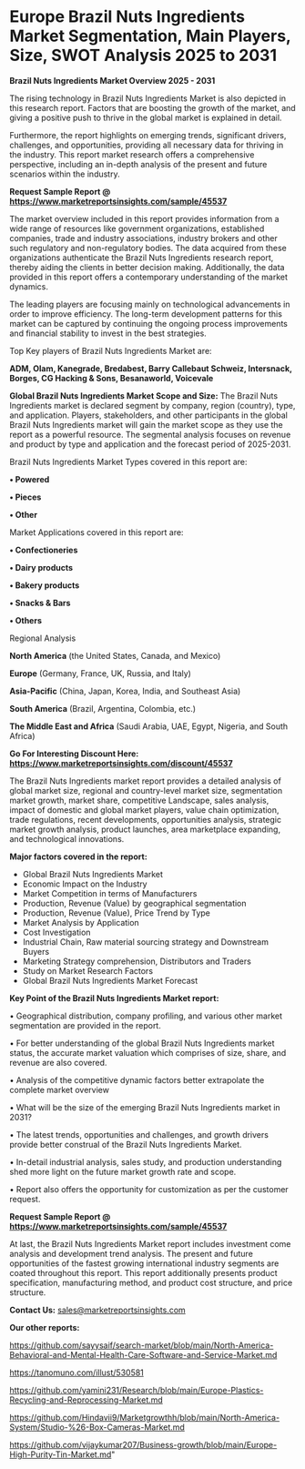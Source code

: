 # Europe Brazil Nuts Ingredients Market Segmentation, Main Players, Size, SWOT Analysis 2025 to 2031

<Strong> Brazil Nuts Ingredients Market Overview 2025 - 2031</strong>

The rising technology in Brazil Nuts Ingredients Market is also depicted in this research report. Factors that are boosting the growth of the market, and giving a positive push to thrive in the global market is explained in detail.

Furthermore, the report highlights on emerging trends, significant drivers, challenges, and opportunities, providing all necessary data for thriving in the industry. This report market research offers a comprehensive perspective, including an in-depth analysis of the present and future scenarios within the industry.

<strong>Request Sample Report @ <a href=https://www.marketreportsinsights.com/sample/45537>https://www.marketreportsinsights.com/sample/45537</a></strong>

The market overview included in this report provides information from a wide range of resources like government organizations, established companies, trade and industry associations, industry brokers and other such regulatory and non-regulatory bodies. The data acquired from these organizations authenticate the Brazil Nuts Ingredients research report, thereby aiding the clients in better decision making. Additionally, the data provided in this report offers a contemporary understanding of the market dynamics.

The leading players are focusing mainly on technological advancements in order to improve efficiency. The long-term development patterns for this market can be captured by continuing the ongoing process improvements and financial stability to invest in the best strategies.

Top Key players of Brazil Nuts Ingredients Market are:

<strong>ADM, Olam, Kanegrade, Bredabest, Barry Callebaut Schweiz, Intersnack, Borges, CG Hacking & Sons, Besanaworld, Voicevale</strong>

<strong><b>Global Brazil Nuts Ingredients Market Scope and Size:</b></strong>
The Brazil Nuts Ingredients market is declared segment by company, region (country), type, and application. Players, stakeholders, and other participants in the global Brazil Nuts Ingredients market will gain the market scope as they use the report as a powerful resource. The segmental analysis focuses on revenue and product by type and application and the forecast period of 2025-2031.

Brazil Nuts Ingredients Market Types covered in this report are:

<strong>•  Powered

•  Pieces

•  Other</strong>

Market Applications covered in this report are:

<strong>•  Confectioneries

•  Dairy products

•  Bakery products

•  Snacks & Bars

•  Others</strong> 

Regional Analysis

<strong>North America</strong> (the United States, Canada, and Mexico)

<strong>Europe</strong> (Germany, France, UK, Russia, and Italy)

<strong>Asia-Pacific</strong> (China, Japan, Korea, India, and Southeast Asia)

<strong>South America</strong> (Brazil, Argentina, Colombia, etc.)

<strong>The Middle East and Africa</strong> (Saudi Arabia, UAE, Egypt, Nigeria, and South Africa)

<strong>Go For Interesting Discount Here: <a href=https://www.marketreportsinsights.com/discount/45537>https://www.marketreportsinsights.com/discount/45537</a></strong>

The Brazil Nuts Ingredients market report provides a detailed analysis of global market size, regional and country-level market size, segmentation market growth, market share, competitive Landscape, sales analysis, impact of domestic and global market players, value chain optimization, trade regulations, recent developments, opportunities analysis, strategic market growth analysis, product launches, area marketplace expanding, and technological innovations.

<strong><b>Major factors covered in the report:</b></strong>
<ul>
  <li>Global Brazil Nuts Ingredients Market </li>
  <li>Economic Impact on the Industry</li>
  <li>Market Competition in terms of Manufacturers</li>
  <li>Production, Revenue (Value) by geographical segmentation</li>
  <li>Production, Revenue (Value), Price Trend by Type</li>
  <li>Market Analysis by Application</li>
  <li>Cost Investigation</li>
  <li>Industrial Chain, Raw material sourcing strategy and Downstream Buyers</li>
  <li>Marketing Strategy comprehension, Distributors and Traders</li>
  <li>Study on Market Research Factors</li>
  <li>Global Brazil Nuts Ingredients Market Forecast</li>
</ul>

<strong><b>Key Point of the Brazil Nuts Ingredients Market report:</b></strong>

• Geographical distribution, company profiling, and various other market segmentation are provided in the report.

• For better understanding of the global Brazil Nuts Ingredients market status, the accurate market valuation which comprises of size, share, and revenue are also covered.

• Analysis of the competitive dynamic factors better extrapolate the complete market overview

• What will be the size of the emerging Brazil Nuts Ingredients market in 2031?

• The latest trends, opportunities and challenges, and growth drivers provide better construal of the Brazil Nuts Ingredients Market.

• In-detail industrial analysis, sales study, and production understanding shed more light on the future market growth rate and scope.

• Report also offers the opportunity for customization as per the customer request.

<strong>Request Sample Report @ <a href=https://www.marketreportsinsights.com/sample/45537>https://www.marketreportsinsights.com/sample/45537</a></strong>

At last, the Brazil Nuts Ingredients Market report includes investment come analysis and development trend analysis. The present and future opportunities of the fastest growing international industry segments are coated throughout this report. This report additionally presents product specification, manufacturing method, and product cost structure, and price structure.

<strong>Contact Us:</strong>
sales@marketreportsinsights.com

<strong>Our other reports:</strong>

<a href=https://github.com/sayysaif/search-market/blob/main/North-America-Behavioral-and-Mental-Health-Care-Software-and-Service-Market.md>https://github.com/sayysaif/search-market/blob/main/North-America-Behavioral-and-Mental-Health-Care-Software-and-Service-Market.md</a>

<a href=https://tanomuno.com/illust/530581>https://tanomuno.com/illust/530581</a>

<a href=https://github.com/yamini231/Research/blob/main/Europe-Plastics-Recycling-and-Reprocessing-Market.md>https://github.com/yamini231/Research/blob/main/Europe-Plastics-Recycling-and-Reprocessing-Market.md</a>

<a href=https://github.com/Hindavii9/Marketgrowthh/blob/main/North-America-System/Studio-%26-Box-Cameras-Market.md>https://github.com/Hindavii9/Marketgrowthh/blob/main/North-America-System/Studio-%26-Box-Cameras-Market.md</a>

<a href=https://github.com/vijaykumar207/Business-growth/blob/main/Europe-High-Purity-Tin-Market.md>https://github.com/vijaykumar207/Business-growth/blob/main/Europe-High-Purity-Tin-Market.md</a>"
